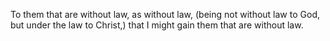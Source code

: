 To them that are without law, as without law, (being not without law to God, but under the law to Christ,) that I might gain them that are without law.
